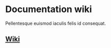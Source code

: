 # Documentation wiki
Pellentesque euismod iaculis felis id consequat.

## [Wiki](https://github.com/Consectetur/documentation/wiki)
